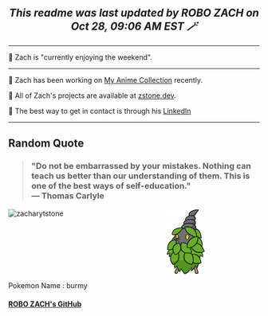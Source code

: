 <h2 align="center" style="font-style: italic; font-weight: bold;">This readme was last updated by ROBO ZACH on Oct 28, 09:06 AM EST 🪄 </h2></a>

---

🤖 Zach is "currently enjoying the weekend".

---

🤖 Zach has been working on [My Anime Collection](https://github.com/ZacharyTStone/My-Anime-Collection) recently.

🤖 All of Zach's projects are available at [zstone.dev](https://www.zstone.dev/).

🤖 The best way to get in contact is through his [LinkedIn](https://www.linkedin.com/in/zacharystone42)

---

<!-- Add a Quotes section -->

## Random Quote

<h3>
<blockquote>
  "Do not be embarrassed by your mistakes. Nothing can teach us better than our understanding of them. This is one of the best ways of self-education."
<br>— Thomas Carlyle
</blockquote>
</h3>

<div style="display: flex; flex-wrap: no-wrap; width: 100%; gap: 16px">
        <img width="60%" src="https://github-readme-streak-stats.herokuapp.com/?user=zacharytstone" alt="zacharytstone" />
    <img width="15%" class='poke-img' src='https://raw.githubusercontent.com/PokeAPI/sprites/master/sprites/pokemon/other/dream-world/412.svg' alt='burmy'/>
</div>

<span class="poke-name"> Pokemon Name : burmy</span>

#### [ROBO ZACH's GitHub](https://github.com/ROBO-ZACH)
